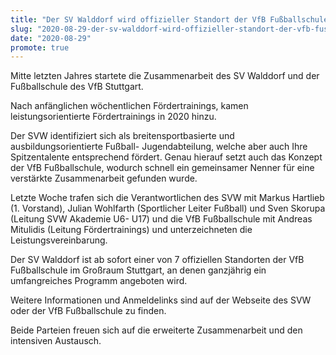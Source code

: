 ```yaml
---
title: "Der SV Walddorf wird offizieller Standort der VfB Fußballschule"
slug: "2020-08-29-der-sv-walddorf-wird-offizieller-standort-der-vfb-fussballschule"
date: "2020-08-29"
promote: true
---
```

Mitte letzten Jahres startete die Zusammenarbeit des SV Walddorf und der Fußballschule des VfB Stuttgart.


Nach anfänglichen wöchentlichen Fördertrainings, kamen leistungsorientierte Fördertrainings in 2020 hinzu.


Der SVW identifiziert sich als breitensportbasierte und ausbildungsorientierte Fußball- Jugendabteilung, welche aber auch Ihre Spitzentalente entsprechend fördert. Genau hierauf setzt auch das Konzept der VfB Fußballschule, wodurch schnell ein gemeinsamer Nenner für eine verstärkte Zusammenarbeit gefunden wurde.


Letzte Woche trafen sich die Verantwortlichen des SVW mit Markus Hartlieb (1. Vorstand), Julian Wohlfarth (Sportlicher Leiter Fußball) und Sven Skorupa (Leitung SVW Akademie U6- U17) und die VfB Fußballschule mit Andreas Mitulidis (Leitung Fördertrainings) und unterzeichneten die Leistungsvereinbarung.


Der SV Walddorf ist ab sofort einer von 7 offiziellen Standorten der VfB Fußballschule im Großraum Stuttgart, an denen ganzjährig ein umfangreiches Programm angeboten wird.


Weitere Informationen und Anmeldelinks sind auf der Webseite des SVW oder der VfB Fußballschule zu finden.


Beide Parteien freuen sich auf die erweiterte Zusammenarbeit und den intensiven Austausch.
